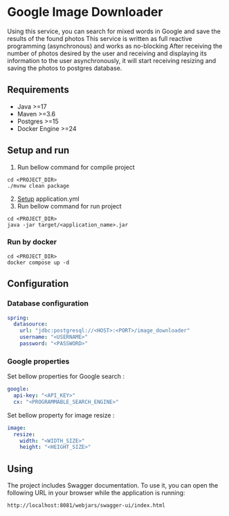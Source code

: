 # Google Image Downloader
Using this service, you can search for mixed words in Google and save the results of the found photos
This service is written as full reactive programming (asynchronous) and works as no-blocking
After receiving the number of photos desired by the user and receiving and displaying its information to the user
asynchronously, it will start receiving resizing and saving the photos to postgres database.

## Requirements
- Java >=17
- Maven >=3.6
- Postgres >=15
- Docker Engine >=24

## Setup and run

1. Run bellow command for compile project
```shell
cd <PROJECT_DIR>
./mvnw clean package
```

2. [Setup](#configuration) application.yml
3. Run bellow command for run project
```shell
cd <PROJECT_DIR>
java -jar target/<application_name>.jar
```
### Run by docker
```shell
cd <PROJECT_DIR>
docker compose up -d
```

## Configuration

### Database configuration
```yaml
spring:
  datasource:
    url: "jdbc:postgresql://<HOST>:<PORT>/image_downloader"
    username: "<USERNAME>"
    password: "<PASSWORD>"
```

### Google properties
Set bellow properties for Google search :
```yaml
google:
  api-key: "<API_KEY>"
  cx: "<PROGRAMMABLE_SEARCH_ENGINE>"
```
Set bellow property for image resize :
```yaml
image:
  resize:
    width: "<WIDTH_SIZE>"
    height: "<HEIGHT_SIZE>"
```

## Using
The project includes Swagger documentation. To use it, you can open the following URL in your browser while
the application is running:
```http request
http://localhost:8081/webjars/swagger-ui/index.html
```
